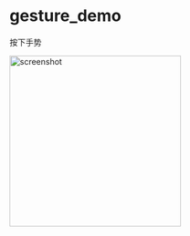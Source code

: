 # gesture_demo

 按下手势

<img src="https://static.oonnnoo.com/upload/j3Fxj8UAy.png" width="300" title="screenshot"/>
